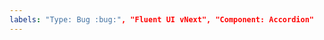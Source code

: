 ```yaml
---
labels: "Type: Bug :bug:", "Fluent UI vNext", "Component: Accordion"
---
```


<!--
  This template allows users without triage permissions to create an issue with labels listed above.

  It's required for the "Report bug" button in Fluent UI v9 Storybook to work properly. Without this template,
  bugs reported by partners will not be properly labeled and the bug won't be shown in the Known Issues section.
-->
